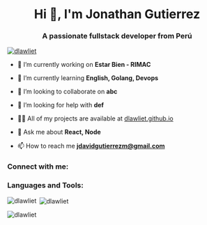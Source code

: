 <h1 align="center">Hi 👋, I'm Jonathan Gutierrez</h1>
<h3 align="center">A passionate fullstack developer from Perú</h3>

<p align="left"> <a href="https://github.com/ryo-ma/github-profile-trophy"><img src="https://github-profile-trophy.vercel.app/?username=dlawliet" alt="dlawliet" /></a> </p>

- 🔭 I’m currently working on **Estar Bien - RIMAC**

- 🌱 I’m currently learning **English, Golang, Devops**

- 👯 I’m looking to collaborate on **abc**

- 🤝 I’m looking for help with **def**

- 👨‍💻 All of my projects are available at [dlawliet.github.io](dlawliet.github.io)

- 💬 Ask me about **React, Node**

- 📫 How to reach me **jdavidgutierrezm@gmail.com**

<h3 align="left">Connect with me:</h3>
<p align="left">
</p>

<h3 align="left">Languages and Tools:</h3>

<p><img align="left" src="https://github-readme-stats.vercel.app/api/top-langs?username=dlawliet&show_icons=true&locale=en&layout=compact" alt="dlawliet" /></p>

<p>&nbsp;<img align="center" src="https://github-readme-stats.vercel.app/api?username=dlawliet&show_icons=true&locale=en" alt="dlawliet" /></p>

<p><img align="center" src="https://github-readme-streak-stats.herokuapp.com/?user=dlawliet&" alt="dlawliet" /></p>
